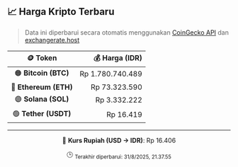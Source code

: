 

<!-- HARGA_KRIPTO -->
## 📈 Harga Kripto Terbaru

> Data ini diperbarui secara otomatis menggunakan [CoinGecko API](https://www.coingecko.com/) dan [exchangerate.host](https://exchangerate.host/)

<div align="center">

| 🪙 Token | 💰 Harga (IDR) |
|:------:|---------------:|
| 🟠 **Bitcoin (BTC)**   | Rp 1.780.740.489 |
| 🔵 **Ethereum (ETH)**  | Rp 73.323.590 |
| 🟣 **Solana (SOL)**    | Rp 3.332.222 |
| 🟢 **Tether (USDT)**   | Rp 16.419 |

---

💱 **Kurs Rupiah (USD → IDR)**: Rp 16.406

🕒 <sub>Terakhir diperbarui: 31/8/2025, 21.37.55</sub>

</div>
<!-- /HARGA_KRIPTO -->